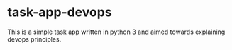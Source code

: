 # task-app-devops
This is a simple task app written in python 3 and aimed towards explaining devops principles.
